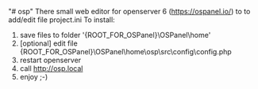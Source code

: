 "# osp" 
There small web editor for openserver 6 (https://ospanel.io/) to to add/edit file project.ini
To install:
1. save files to folder '{ROOT_FOR_OSPanel}\OSPanel\home'
2. [optional] edit file {ROOT_FOR_OSPanel}\OSPanel\home\osp\src\config\config.php
3. restart openserver
4. call http://osp.local
5. enjoy ;-)
